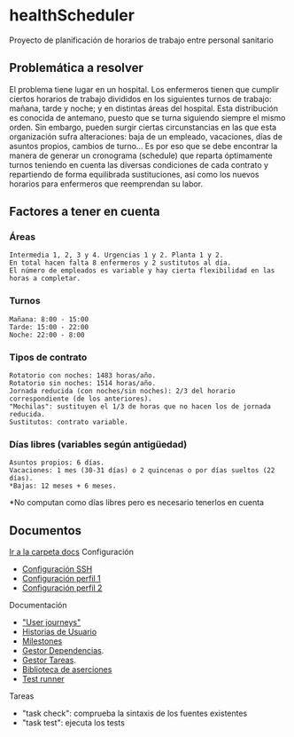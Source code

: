 # healthScheduler

Proyecto de planificación de horarios de trabajo entre personal sanitario

## Problemática a resolver

El problema tiene lugar en un hospital. Los enfermeros tienen que cumplir ciertos horarios de trabajo divididos en los siguientes turnos de trabajo: mañana, tarde y noche; y en distintas áreas del hospital. Esta distribución es conocida de antemano, puesto que se turna siguiendo siempre el mismo orden. Sin embargo, pueden surgir ciertas circunstancias en las que esta organización sufra alteraciones: baja de un empleado, vacaciones, días de asuntos propios, cambios de turno... Es por eso que se debe encontrar la manera de generar un cronograma (schedule) que reparta óptimamente turnos teniendo en cuenta las diversas condiciones de cada contrato y repartiendo de forma equilibrada sustituciones, así como los nuevos horarios para enfermeros que reemprendan su labor.

## Factores a tener en cuenta

### Áreas

    Intermedia 1, 2, 3 y 4. Urgencias 1 y 2. Planta 1 y 2.
    En total hacen falta 8 enfermeros y 2 sustitutos al día.
    El número de empleados es variable y hay cierta flexibilidad en las horas a completar.

### Turnos

    Mañana: 8:00 - 15:00
    Tarde: 15:00 - 22:00
    Noche: 22:00 - 8:00

### Tipos de contrato

    Rotatorio con noches: 1483 horas/año.
    Rotatorio sin noches: 1514 horas/año.
    Jornada reducida (con noches/sin noches): 2/3 del horario correspondiente (de los anteriores).
    "Mochilas": sustituyen el 1/3 de horas que no hacen los de jornada reducida.
    Sustitutos: contrato variable.

### Días libres (variables según antigüedad)

    Asuntos propios: 6 días.
    Vacaciones: 1 mes (30-31 días) o 2 quincenas o por días sueltos (22 días).
    *Bajas: 12 meses + 6 meses.

*No computan como días libres pero es necesario tenerlos en cuenta

## Documentos

[Ir a la carpeta docs](./docs/)
Configuración

- [Configuración SSH](.\docs\configuracion\claveSSH.png)
- [Configuración perfil 1](.\docs\configuracion\conf1.png)
- [Configuración perfil 2](.\docs\configuracion\conf2.png)

Documentación

- ["User journeys"](.\docs\documentacion\user_journeys.md)
- [Historias de Usuario](.\docs\documentacion\HU.md)
- [Milestones](.\docs\documentacion\milestones.md)
- [Gestor Dependencias](./docs/gestor_dependencias.md).
- [Gestor Tareas](./docs/gestor_tareas.md).
- [Biblioteca de aserciones](.\docs\biblioteca_aserciones.md)
- [Test runner](.\docs\test_runner.md)
  
Tareas

- "task check": comprueba la sintaxis de los fuentes existentes
- "task test": ejecuta los tests
